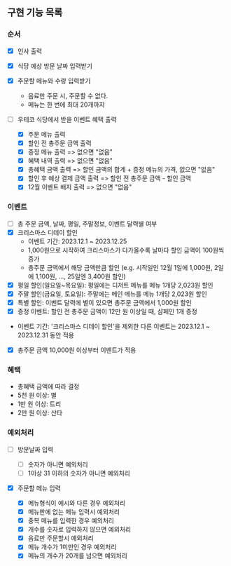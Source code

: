 ## 구현 기능 목록

### 순서

- [x] 인사 출력
- [x] 식당 예상 방문 날짜 입력받기
- [x] 주문할 메뉴와 수량 입력받기

  - 음료만 주문 시, 주문할 수 없다.
  - 메뉴는 한 번에 최대 20개까지

- [ ] 우테코 식당에서 받을 이벤트 혜택 출력

  - [x] 주문 메뉴 출력
  - [x] 할인 전 총주문 금액 출력
  - [x] 증정 메뉴 출력 => 없으면 "없음"
  - [x] 혜택 내역 출력 => 없으면 "없음"
  - [x] 총혜택 금액 출력 => 할인 금액의 합계 + 증정 메뉴의 가격, 없으면 "없음"
  - [x] 할인 후 예상 결제 금액 출력 => 할인 전 총주문 금액 - 할인 금액
  - [x] 12월 이벤트 배지 출력 => 없으면 "없음"

### 이벤트

- [ ] 총 주문 금액, 날짜, 평일, 주말정보, 이벤트 달력별 여부
- [x] 크리스마스 디데이 할인
  - 이벤트 기간: 2023.12.1 ~ 2023.12.25
  - 1,000원으로 시작하여 크리스마스가 다가올수록 날마다 할인 금액이 100원씩 증가
  - 총주문 금액에서 해당 금액만큼 할인 (e.g. 시작일인 12월 1일에 1,000원, 2일에
    1,100원, ..., 25일엔 3,400원 할인)
- [x] 평일 할인(일요일~목요일): 평일에는 디저트 메뉴를 메뉴 1개당 2,023원 할인
- [x] 주말 할인(금요일, 토요일): 주말에는 메인 메뉴를 메뉴 1개당 2,023원 할인
- [x] 특별 할인: 이벤트 달력에 별이 있으면 총주문 금액에서 1,000원 할인
- [x] 증정 이벤트: 할인 전 총주문 금액이 12만 원 이상일 때, 샴페인 1개 증정
- 이벤트 기간: '크리스마스 디데이 할인'을 제외한 다른 이벤트는 2023.12.1 ~ 2023.12.31 동안 적용
- [x] 총주문 금액 10,000원 이상부터 이벤트가 적용

### 혜택

- 총혜택 금액에 따라 결정
- 5천 원 이상: 별
- 1만 원 이상: 트리
- 2만 원 이상: 산타

### 예외처리

- [ ] 방문날짜 입력
  - [ ] 숫자가 아니면 예외처리
  - [ ] 1이상 31 이하의 숫자가 아니면 예외처리
- [x] 주문할 메뉴 입력

  - [x] 메뉴형식이 예시와 다른 경우 예외처리
  - [x] 메뉴판에 없는 메뉴 입력시 예외처리
  - [x] 중복 메뉴를 입력한 경우 예외처리
  - [x] 개수를 숫자로 입력하지 않으면 예외처리
  - [x] 음료만 주문할시 예외처리
  - [x] 메뉴 개수가 1미만인 경우 예외처리
  - [x] 메뉴의 개수가 20개를 넘으면 예외처리
